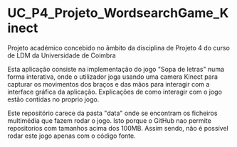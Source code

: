 # UC_P4_Projeto_WordsearchGame_Kinect
Projeto académico concebido no âmbito da disciplina de Projeto 4 do curso de LDM da Universidade de Coimbra

Esta aplicação consiste na implementação do jogo "Sopa de letras" numa forma interativa, onde o utilizador 
joga usando uma camera Kinect para capturar os movimentos dos braços e das mãos para interagir com a interface gráfica 
da aplicação. Explicações de como interagir com o jogo estão contidas no proprio jogo.

Este repositório carece da pasta "data" onde se encontram os ficheiros multimédia que fazem rodar o jogo. Isto porque o 
GitHub nao permite repositorios com tamanhos acima dos 100MB. Assim sendo, não é possível rodar este jogo apenas com o código fonte.
